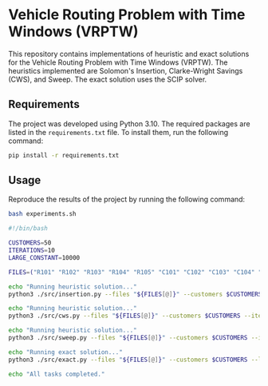 # Vehicle Routing Problem with Time Windows (VRPTW)

This repository contains implementations of heuristic and exact solutions for the Vehicle Routing Problem with Time Windows (VRPTW). The heuristics implemented are Solomon's Insertion, Clarke-Wright Savings (CWS), and Sweep. The exact solution uses the SCIP solver.

## Requirements

The project was developed using Python 3.10. The required packages are listed in the `requirements.txt` file. To install them, run the following command:
```bash
pip install -r requirements.txt
```

## Usage

Reproduce the results of the project by running the following command:

```bash
bash experiments.sh
```
```bash
#!/bin/bash

CUSTOMERS=50
ITERATIONS=10
LARGE_CONSTANT=10000

FILES=("R101" "R102" "R103" "R104" "R105" "C101" "C102" "C103" "C104" "C105" "RC101" "RC102" "RC103" "RC104" "RC105")

echo "Running heuristic solution..."
python3 ./src/insertion.py --files "${FILES[@]}" --customers $CUSTOMERS --iterations $ITERATIONS

echo "Running heuristic solution..."
python3 ./src/cws.py --files "${FILES[@]}" --customers $CUSTOMERS --iterations $ITERATIONS

echo "Running heuristic solution..."
python3 ./src/sweep.py --files "${FILES[@]}" --customers $CUSTOMERS --iterations $ITERATIONS

echo "Running exact solution..."
python3 ./src/exact.py --files "${FILES[@]}" --customers $CUSTOMERS --large_constant $LARGE_CONSTANT

echo "All tasks completed."
```